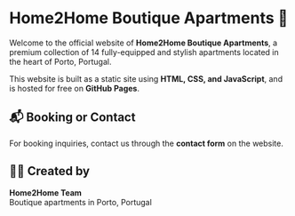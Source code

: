 # Home2Home Boutique Apartments 🌟

Welcome to the official website of **Home2Home Boutique Apartments**, a premium collection of 14 fully-equipped and stylish apartments located in the heart of Porto, Portugal.

This website is built as a static site using **HTML, CSS, and JavaScript**, and is hosted for free on **GitHub Pages**.

## 📬 Booking or Contact

For booking inquiries, contact us through the **contact form** on the website. 

## 🧑‍💻 Created by

**Home2Home Team**  
Boutique apartments in Porto, Portugal  
